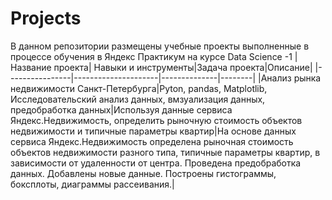 # Projects
В данном репозитории размещены учебные проекты выполненные в процессе обучения в Яндекс Практикум на курсе Data Science -1
|Название проекта| Навыки и инструменты|Задача проекта|Описание|
|----------------|---------------------|--------------|--------|
|Анализ рынка недвижимости Санкт-Петербурга|Pyton, pandas, Matplotlib, Исследовательский анализ данных, вмзуализация данных, предобработка данных|Используя данные сервиса Яндекс.Недвижимость, определить рыночную стоимость объектов недвижимости и типичные параметры квартир|На основе данных сервиса Яндекс.Недвижимость определена рыночная стоимость объектов недвижимости разного типа, типичные параметры квартир, в зависимости от удаленности от центра. Проведена предобработка данных. Добавлены новые данные. Построены гистограммы, боксплоты, диаграммы рассеивания.|
